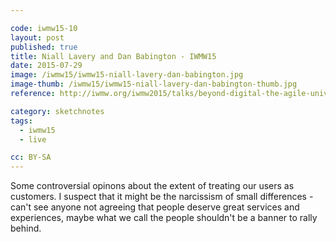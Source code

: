 ```yaml
---

code: iwmw15-10
layout: post
published: true
title: Niall Lavery and Dan Babington - IWMW15
date: 2015-07-29
image: /iwmw15/iwmw15-niall-lavery-dan-babington.jpg
image-thumb: /iwmw15/iwmw15-niall-lavery-dan-babington-thumb.jpg
reference: http://iwmw.org/iwmw2015/talks/beyond-digital-the-agile-university/

category: sketchnotes
tags:
  - iwmw15
  - live

cc: BY-SA
---
```


Some controversial opinons about the extent of treating our users as customers. I suspect that it might be the narcissism of small differences - can't see anyone not agreeing that people deserve great services and experiences, maybe what we call the people shouldn't be a banner to rally behind.
